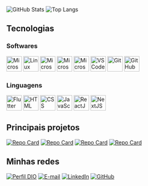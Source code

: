 ![GitHub Stats](https://github-readme-stats.vercel.app/api?username=esantos1&theme=transparent&bg_color=000&border_color=30A3DC&show_icons=true&icon_color=30A3DC&title_color=E94D5F&text_color=FFF&&include_all_commits=true&locale=pt-br)
![Top Langs](https://github-readme-stats-git-masterrstaa-rickstaa.vercel.app/api/top-langs/?username=esantos1&layout=compact&bg_color=000&border_color=30A3DC&title_color=E94D5F&text_color=FFF&locale=pt-br)

## Tecnologias

### Softwares

<img src="https://www.svgrepo.com/show/382713/windows-applications.svg" width=40 title="Microsoft Windows">
<img src="https://www.svgrepo.com/show/448236/linux.svg" width=40 title="Linux">
<img src="https://www.svgrepo.com/show/374187/word.svg" width=40 title="Microsoft Word">
<img src="https://www.svgrepo.com/show/373989/powerpoint.svg" width=40 title="Microsoft PowerPoint">
<img src="https://www.svgrepo.com/show/373589/excel.svg" width=40 title="Microsoft Excel">
<img src="https://www.svgrepo.com/show/374171/vscode.svg" width=40 title="VS Code">
<img src="https://www.svgrepo.com/show/452210/git.svg" width=40 title="Git">
<img src="https://www.svgrepo.com/show/512317/github-142.svg" width=40 title="GitHub">

### Linguagens

<img src="https://www.svgrepo.com/show/373604/flutter.svg" width=40 title="Flutter">
<img src="https://www.svgrepo.com/show/452228/html-5.svg" width=40 title="HTML">
<img src="https://www.svgrepo.com/show/452185/css-3.svg" width=40 title="CSS">
<img src="https://www.svgrepo.com/show/452045/js.svg" width=40 title="JavaScript">
<img src="https://www.svgrepo.com/show/452092/react.svg" width=40 title="ReactJS">
<img src="https://www.svgrepo.com/show/354113/nextjs-icon.svg" width=40 title="NextJS">

## Principais projetos

[![Repo Card](https://github-readme-stats.vercel.app/api/pin/?username=esantos1&repo=dio-lab-open-source&bg_color=000&border_color=30A3DC&show_icons=true&icon_color=30A3DC&title_color=E94D5F&text_color=FFF)](https://github.com/esantos1/dio-lab-open-source)
[![Repo Card](https://github-readme-stats.vercel.app/api/pin/?username=esantos1&repo=climanon&bg_color=000&border_color=30A3DC&show_icons=true&icon_color=30A3DC&title_color=E94D5F&text_color=FFF)](https://github.com/esantos1/climanon)
[![Repo Card](https://github-readme-stats.vercel.app/api/pin/?username=esantos1&repo=bookslist&bg_color=000&border_color=30A3DC&show_icons=true&icon_color=30A3DC&title_color=E94D5F&text_color=FFF)](https://github.com/esantos1/bookslist)
[![Repo Card](https://github-readme-stats.vercel.app/api/pin/?username=esantos1&repo=todolistflutter&bg_color=000&border_color=30A3DC&show_icons=true&icon_color=30A3DC&title_color=E94D5F&text_color=FFF)](https://github.com/esantos1/todolistflutter)

## Minhas redes

[![Perfil DIO](https://img.shields.io/badge/-Perfil%20DIO-cd4d6b?style=for-the-badge)](https://web.dio.me/users/erickgomes_eg94/)
[![E-mail](https://img.shields.io/badge/-Email-D93025?style=for-the-badge&logo=gmail&logoColor=FFF)](mailto:ericksantodev@gmail.com)
[![LinkedIn](https://img.shields.io/badge/-LinkedIn-0077B5?style=for-the-badge&logo=linkedin&logoColor=FFF)](https://www.linkedin.com/in/ericksantos11/)
[![GitHub](https://img.shields.io/badge/-GitHub-181717?style=for-the-badge&logo=GitHub&logoColor=FFF)](https://www.github.com/esantos1/)

